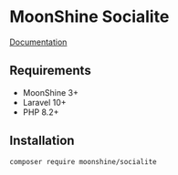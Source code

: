 # MoonShine Socialite

[Documentation](https://moonshine-laravel.com/docs/3.x/security/authentication#socialite)

## Requirements

- MoonShine 3+
- Laravel 10+
- PHP 8.2+

## Installation

```shell
composer require moonshine/socialite
```
